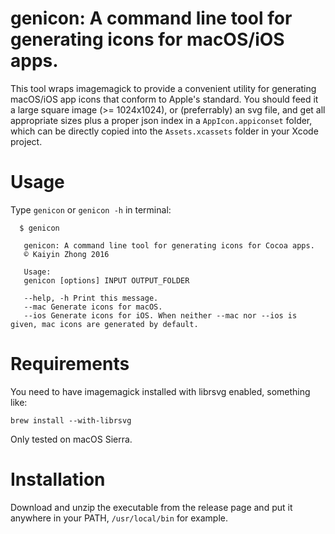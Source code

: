 # genicon: A command line tool for generating icons for macOS/iOS apps.

This tool wraps imagemagick to provide a convenient utility for generating macOS/iOS app icons that conform to Apple's standard. You should feed it a large square image (>= 1024x1024), or (preferrably) an svg file, and get all appropriate sizes plus a proper json index in a `AppIcon.appiconset` folder, which can be directly copied into the `Assets.xcassets` folder in your Xcode project. 

# Usage

Type `genicon` or `genicon -h` in terminal:


      $ genicon

       genicon: A command line tool for generating icons for Cocoa apps.
       © Kaiyin Zhong 2016

       Usage:
       genicon [options] INPUT OUTPUT_FOLDER

       --help, -h Print this message.
       --mac Generate icons for macOS.
       --ios Generate icons for iOS. When neither --mac nor --ios is given, mac icons are generated by default.

# Requirements

You need to have imagemagick installed with librsvg enabled, something like:

    brew install --with-librsvg

Only tested on macOS Sierra.

# Installation

Download and unzip the executable from the release page and put it anywhere in your PATH, `/usr/local/bin` for example.
